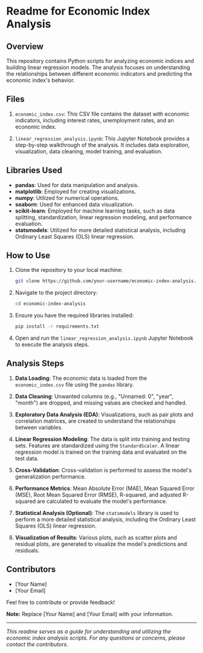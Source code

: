 # Readme for Economic Index Analysis

## Overview

This repository contains Python scripts for analyzing economic indices and building linear regression models. The analysis focuses on understanding the relationships between different economic indicators and predicting the economic index's behavior.

## Files

1. `economic_index.csv`: This CSV file contains the dataset with economic indicators, including interest rates, unemployment rates, and an economic index.

2. `linear_regression_analysis.ipynb`: This Jupyter Notebook provides a step-by-step walkthrough of the analysis. It includes data exploration, visualization, data cleaning, model training, and evaluation.

## Libraries Used

- **pandas**: Used for data manipulation and analysis.
- **matplotlib**: Employed for creating visualizations.
- **numpy**: Utilized for numerical operations.
- **seaborn**: Used for enhanced data visualization.
- **scikit-learn**: Employed for machine learning tasks, such as data splitting, standardization, linear regression modeling, and performance evaluation.
- **statsmodels**: Utilized for more detailed statistical analysis, including Ordinary Least Squares (OLS) linear regression.

## How to Use

1. Clone the repository to your local machine:

   ```bash
   git clone https://github.com/your-username/economic-index-analysis.git
   ```

2. Navigate to the project directory:

   ```bash
   cd economic-index-analysis
   ```

3. Ensure you have the required libraries installed:

   ```bash
   pip install -r requirements.txt
   ```

4. Open and run the `linear_regression_analysis.ipynb` Jupyter Notebook to execute the analysis steps.

## Analysis Steps

1. **Data Loading**: The economic data is loaded from the `economic_index.csv` file using the `pandas` library.

2. **Data Cleaning**: Unwanted columns (e.g., "Unnamed: 0", "year", "month") are dropped, and missing values are checked and handled.

3. **Exploratory Data Analysis (EDA)**: Visualizations, such as pair plots and correlation matrices, are created to understand the relationships between variables.

4. **Linear Regression Modeling**: The data is split into training and testing sets. Features are standardized using the `StandardScaler`. A linear regression model is trained on the training data and evaluated on the test data.

5. **Cross-Validation**: Cross-validation is performed to assess the model's generalization performance.

6. **Performance Metrics**: Mean Absolute Error (MAE), Mean Squared Error (MSE), Root Mean Squared Error (RMSE), R-squared, and adjusted R-squared are calculated to evaluate the model's performance.

7. **Statistical Analysis (Optional)**: The `statsmodels` library is used to perform a more detailed statistical analysis, including the Ordinary Least Squares (OLS) linear regression.

8. **Visualization of Results**: Various plots, such as scatter plots and residual plots, are generated to visualize the model's predictions and residuals.

## Contributors

- [Your Name]
- [Your Email]

Feel free to contribute or provide feedback!

**Note:** Replace [Your Name] and [Your Email] with your information.

---

*This readme serves as a guide for understanding and utilizing the economic index analysis scripts. For any questions or concerns, please contact the contributors.*
